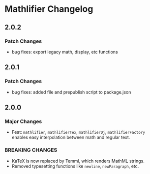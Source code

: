 # Mathlifier Changelog

## 2.0.2

### Patch Changes

- bug fixes: export legacy math, display, etc functions

## 2.0.1

### Patch Changes

- bug fixes: added file and prepublish script to package.json

## 2.0.0

### Major Changes

- Feat: `mathlifier`, `mathlifierTex`, `mathlifierDj`, `mathlifierFactory`
  enables easy interpolation between math and regular text.

### BREAKING CHANGES

- KaTeX is now replaced by Temml, which renders MathML strings.
- Removed typesetting functions like `newline`, `newParagraph`, etc.
